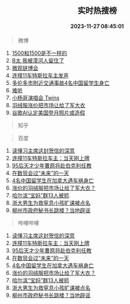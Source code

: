 <div align="center"><h2>实时热搜榜</h2><h4>2023-11-27 08:45:01</h4></div>

> 微博  

1. [1500和1500是不一样的](https://s.weibo.com/weibo?q=1500%E5%92%8C1500%E6%98%AF%E4%B8%8D%E4%B8%80%E6%A0%B7%E7%9A%84&t=31&band_rank=1&Refer=top)<br />
2. [B太 我被漠河人留住了](https://s.weibo.com/weibo?q=B%E5%A4%AA%20%E6%88%91%E8%A2%AB%E6%BC%A0%E6%B2%B3%E4%BA%BA%E7%95%99%E4%BD%8F%E4%BA%86&t=31&band_rank=2&Refer=top)<br />
3. [微观链博会](https://s.weibo.com/weibo?q=%23%E5%BE%AE%E8%A7%82%E9%93%BE%E5%8D%9A%E4%BC%9A%23&t=31&band_rank=3&Refer=top)<br />
4. [连撞11车特斯拉车主发声](https://s.weibo.com/weibo?q=%23%E8%BF%9E%E6%92%9E11%E8%BD%A6%E7%89%B9%E6%96%AF%E6%8B%89%E8%BD%A6%E4%B8%BB%E5%8F%91%E5%A3%B0%23&t=31&band_rank=4&Refer=top)<br />
5. [多伦多市附近交通事故4名中国留学生身亡](https://s.weibo.com/weibo?q=%23%E5%A4%9A%E4%BC%A6%E5%A4%9A%E5%B8%82%E9%99%84%E8%BF%91%E4%BA%A4%E9%80%9A%E4%BA%8B%E6%95%854%E5%90%8D%E4%B8%AD%E5%9B%BD%E7%95%99%E5%AD%A6%E7%94%9F%E8%BA%AB%E4%BA%A1%23&t=31&band_rank=5&Refer=top)<br />
6. [难听](https://s.weibo.com/weibo?q=%E9%9A%BE%E5%90%AC&t=31&band_rank=6&Refer=top)<br />
7. [小杨哥演唱会 Twins](https://s.weibo.com/weibo?q=%E5%B0%8F%E6%9D%A8%E5%93%A5%E6%BC%94%E5%94%B1%E4%BC%9A%20Twins&t=31&band_rank=7&Refer=top)<br />
8. [羽绒服涨价把市场让给了军大衣](https://s.weibo.com/weibo?q=%23%E7%BE%BD%E7%BB%92%E6%9C%8D%E6%B6%A8%E4%BB%B7%E6%8A%8A%E5%B8%82%E5%9C%BA%E8%AE%A9%E7%BB%99%E4%BA%86%E5%86%9B%E5%A4%A7%E8%A1%A3%23&t=31&band_rank=8&Refer=top)<br />
9. [谷歌AI认定美国登月照片或造假](https://s.weibo.com/weibo?q=%23%E8%B0%B7%E6%AD%8CAI%E8%AE%A4%E5%AE%9A%E7%BE%8E%E5%9B%BD%E7%99%BB%E6%9C%88%E7%85%A7%E7%89%87%E6%88%96%E9%80%A0%E5%81%87%23&t=31&band_rank=9&Refer=top)<br />

> 知乎  


> 百度  

1. [读懂习主席这封贺信的深意](https://www.baidu.com/s?wd=%E8%AF%BB%E6%87%82%E4%B9%A0%E4%B8%BB%E5%B8%AD%E8%BF%99%E5%B0%81%E8%B4%BA%E4%BF%A1%E7%9A%84%E6%B7%B1%E6%84%8F&sa=fyb_news&rsv_dl=fyb_news)<br />
2. [连撞11车特斯拉车主：当天刚上牌](https://www.baidu.com/s?wd=%E8%BF%9E%E6%92%9E11%E8%BD%A6%E7%89%B9%E6%96%AF%E6%8B%89%E8%BD%A6%E4%B8%BB%EF%BC%9A%E5%BD%93%E5%A4%A9%E5%88%9A%E4%B8%8A%E7%89%8C&sa=fyb_news&rsv_dl=fyb_news)<br />
3. [95后天才少年曹原将赴伯克利任教](https://www.baidu.com/s?wd=95%E5%90%8E%E5%A4%A9%E6%89%8D%E5%B0%91%E5%B9%B4%E6%9B%B9%E5%8E%9F%E5%B0%86%E8%B5%B4%E4%BC%AF%E5%85%8B%E5%88%A9%E4%BB%BB%E6%95%99&sa=fyb_news&rsv_dl=fyb_news)<br />
4. [在数贸会过“未来”的一天](https://www.baidu.com/s?wd=%E5%9C%A8%E6%95%B0%E8%B4%B8%E4%BC%9A%E8%BF%87%E2%80%9C%E6%9C%AA%E6%9D%A5%E2%80%9D%E7%9A%84%E4%B8%80%E5%A4%A9&sa=fyb_news&rsv_dl=fyb_news)<br />
5. [4名中国留学生在加拿大遇车祸身亡](https://www.baidu.com/s?wd=4%E5%90%8D%E4%B8%AD%E5%9B%BD%E7%95%99%E5%AD%A6%E7%94%9F%E5%9C%A8%E5%8A%A0%E6%8B%BF%E5%A4%A7%E9%81%87%E8%BD%A6%E7%A5%B8%E8%BA%AB%E4%BA%A1&sa=fyb_news&rsv_dl=fyb_news)<br />
6. [涨价的羽绒服把市场让给了军大衣？](https://www.baidu.com/s?wd=%E6%B6%A8%E4%BB%B7%E7%9A%84%E7%BE%BD%E7%BB%92%E6%9C%8D%E6%8A%8A%E5%B8%82%E5%9C%BA%E8%AE%A9%E7%BB%99%E4%BA%86%E5%86%9B%E5%A4%A7%E8%A1%A3%EF%BC%9F&sa=fyb_news&rsv_dl=fyb_news)<br />
7. [哈尔滨“宝妈”群13人被抓](https://www.baidu.com/s?wd=%E5%93%88%E5%B0%94%E6%BB%A8%E2%80%9C%E5%AE%9D%E5%A6%88%E2%80%9D%E7%BE%A413%E4%BA%BA%E8%A2%AB%E6%8A%93&sa=fyb_news&rsv_dl=fyb_news)<br />
8. [浙大男生为救窒息小孩旷课被点名](https://www.baidu.com/s?wd=%E6%B5%99%E5%A4%A7%E7%94%B7%E7%94%9F%E4%B8%BA%E6%95%91%E7%AA%92%E6%81%AF%E5%B0%8F%E5%AD%A9%E6%97%B7%E8%AF%BE%E8%A2%AB%E7%82%B9%E5%90%8D&sa=fyb_news&rsv_dl=fyb_news)<br />
9. [柳州市政府秘书长跳楼？当地辟谣](https://www.baidu.com/s?wd=%E6%9F%B3%E5%B7%9E%E5%B8%82%E6%94%BF%E5%BA%9C%E7%A7%98%E4%B9%A6%E9%95%BF%E8%B7%B3%E6%A5%BC%EF%BC%9F%E5%BD%93%E5%9C%B0%E8%BE%9F%E8%B0%A3&sa=fyb_news&rsv_dl=fyb_news)<br />

> 哔哩哔哩  

1. [读懂习主席这封贺信的深意](https://www.baidu.com/s?wd=%E8%AF%BB%E6%87%82%E4%B9%A0%E4%B8%BB%E5%B8%AD%E8%BF%99%E5%B0%81%E8%B4%BA%E4%BF%A1%E7%9A%84%E6%B7%B1%E6%84%8F&sa=fyb_news&rsv_dl=fyb_news)<br />
2. [连撞11车特斯拉车主：当天刚上牌](https://www.baidu.com/s?wd=%E8%BF%9E%E6%92%9E11%E8%BD%A6%E7%89%B9%E6%96%AF%E6%8B%89%E8%BD%A6%E4%B8%BB%EF%BC%9A%E5%BD%93%E5%A4%A9%E5%88%9A%E4%B8%8A%E7%89%8C&sa=fyb_news&rsv_dl=fyb_news)<br />
3. [95后天才少年曹原将赴伯克利任教](https://www.baidu.com/s?wd=95%E5%90%8E%E5%A4%A9%E6%89%8D%E5%B0%91%E5%B9%B4%E6%9B%B9%E5%8E%9F%E5%B0%86%E8%B5%B4%E4%BC%AF%E5%85%8B%E5%88%A9%E4%BB%BB%E6%95%99&sa=fyb_news&rsv_dl=fyb_news)<br />
4. [在数贸会过“未来”的一天](https://www.baidu.com/s?wd=%E5%9C%A8%E6%95%B0%E8%B4%B8%E4%BC%9A%E8%BF%87%E2%80%9C%E6%9C%AA%E6%9D%A5%E2%80%9D%E7%9A%84%E4%B8%80%E5%A4%A9&sa=fyb_news&rsv_dl=fyb_news)<br />
5. [4名中国留学生在加拿大遇车祸身亡](https://www.baidu.com/s?wd=4%E5%90%8D%E4%B8%AD%E5%9B%BD%E7%95%99%E5%AD%A6%E7%94%9F%E5%9C%A8%E5%8A%A0%E6%8B%BF%E5%A4%A7%E9%81%87%E8%BD%A6%E7%A5%B8%E8%BA%AB%E4%BA%A1&sa=fyb_news&rsv_dl=fyb_news)<br />
6. [涨价的羽绒服把市场让给了军大衣？](https://www.baidu.com/s?wd=%E6%B6%A8%E4%BB%B7%E7%9A%84%E7%BE%BD%E7%BB%92%E6%9C%8D%E6%8A%8A%E5%B8%82%E5%9C%BA%E8%AE%A9%E7%BB%99%E4%BA%86%E5%86%9B%E5%A4%A7%E8%A1%A3%EF%BC%9F&sa=fyb_news&rsv_dl=fyb_news)<br />
7. [哈尔滨“宝妈”群13人被抓](https://www.baidu.com/s?wd=%E5%93%88%E5%B0%94%E6%BB%A8%E2%80%9C%E5%AE%9D%E5%A6%88%E2%80%9D%E7%BE%A413%E4%BA%BA%E8%A2%AB%E6%8A%93&sa=fyb_news&rsv_dl=fyb_news)<br />
8. [浙大男生为救窒息小孩旷课被点名](https://www.baidu.com/s?wd=%E6%B5%99%E5%A4%A7%E7%94%B7%E7%94%9F%E4%B8%BA%E6%95%91%E7%AA%92%E6%81%AF%E5%B0%8F%E5%AD%A9%E6%97%B7%E8%AF%BE%E8%A2%AB%E7%82%B9%E5%90%8D&sa=fyb_news&rsv_dl=fyb_news)<br />
9. [柳州市政府秘书长跳楼？当地辟谣](https://www.baidu.com/s?wd=%E6%9F%B3%E5%B7%9E%E5%B8%82%E6%94%BF%E5%BA%9C%E7%A7%98%E4%B9%A6%E9%95%BF%E8%B7%B3%E6%A5%BC%EF%BC%9F%E5%BD%93%E5%9C%B0%E8%BE%9F%E8%B0%A3&sa=fyb_news&rsv_dl=fyb_news)<br />
